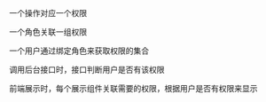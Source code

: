 



一个操作对应一个权限

一个角色关联一组权限

一个用户通过绑定角色来获取权限的集合

调用后台接口时，接口判断用户是否有该权限

前端展示时，每个展示组件关联需要的权限，根据用户是否有权限来显示
